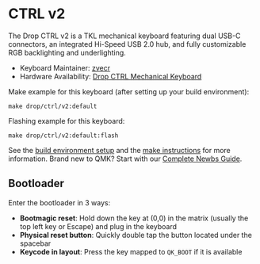 # CTRL v2

The Drop CTRL v2 is a TKL mechanical keyboard featuring dual USB-C connectors, an integrated Hi-Speed USB 2.0 hub, and fully customizable RGB backlighting and underlighting.

* Keyboard Maintainer: [zvecr](https://github.com/zvecr)
* Hardware Availability: [Drop CTRL Mechanical Keyboard](https://drop.com/buy/drop-ctrl-mechanical-keyboard)

Make example for this keyboard (after setting up your build environment):

    make drop/ctrl/v2:default

Flashing example for this keyboard:

    make drop/ctrl/v2:default:flash

See the [build environment setup](https://docs.qmk.fm/#/getting_started_build_tools) and the [make instructions](https://docs.qmk.fm/#/getting_started_make_guide) for more information. Brand new to QMK? Start with our [Complete Newbs Guide](https://docs.qmk.fm/#/newbs).

## Bootloader

Enter the bootloader in 3 ways:

* **Bootmagic reset**: Hold down the key at (0,0) in the matrix (usually the top left key or Escape) and plug in the keyboard
* **Physical reset button**: Quickly double tap the button located under the spacebar
* **Keycode in layout**: Press the key mapped to `QK_BOOT` if it is available
